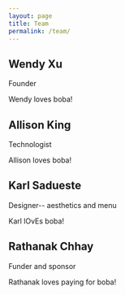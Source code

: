 ```yaml
---
layout: page
title: Team
permalink: /team/
---
```

## Wendy Xu
<div class="team-role">Founder</div>

Wendy loves boba!

## Allison King
<div class="team-role">Technologist</div>

Allison loves boba!

## Karl Sadueste
<div class="team-role">Designer-- aesthetics and menu</div>

Karl lOvEs boba!

## Rathanak Chhay
<div class="team-role">Funder and sponsor</div>

Rathanak loves paying for boba!
